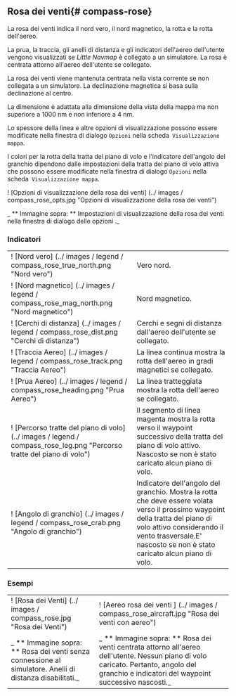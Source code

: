 ## Rosa dei venti{# compass-rose}

La rosa dei venti indica il nord vero, il nord magnetico, la rotta e la rotta dell'aereo.

La prua, la traccia, gli anelli di distanza e gli indicatori dell'aereo dell'utente vengono visualizzati se _Little Navmap_ è collegato a un simulatore. La rosa è centrata attorno all'aereo dell'utente se collegato.

La rosa dei venti viene mantenuta centrata nella vista corrente se non collegata a un simulatore. La declinazione magnetica si basa sulla declinazione al centro.

La dimensione è adattata alla dimensione della vista della mappa ma non superiore a 1000 nm e non inferiore a 4 nm.


Lo spessore della linea e altre opzioni di visualizzazione possono essere modificate nella finestra di dialogo `Opzioni` nella scheda` Visualizzazione mappa`.

I colori per la rotta della tratta del piano di volo e l'indicatore dell'angolo del granchio dipendono dalle impostazioni della tratta del piano di volo attiva che possono essere modificate nella finestra di dialogo `Opzioni` nella scheda` Visualizzazione mappa`.

! [Opzioni di visualizzazione della rosa dei venti] (../ images / compass_rose_opts.jpg "Opzioni di visualizzazione della rosa dei venti")

_ ** Immagine sopra: ** Impostazioni di visualizzazione della rosa dei venti nella finestra di dialogo delle opzioni ._

### Indicatori


| | |
| --- | --- |
| ! [Nord vero] (../ images / legend / compass_rose_true_north.png "Nord vero") | Vero nord. |
| ! [Nord magnetico] (../ images / legend / compass_rose_mag_north.png "Nord magnetico") | Nord magnetico. |
| ! [Cerchi di distanza] (../ images / legend / compass_rose_dist.png "Cerchi di distanza") | Cerchi e segni di distanza dall'aereo dell'utente se collegato. |
| ! [Traccia Aereo] (../ images / legend / compass_rose_track.png "Traccia Aereo") | La linea continua mostra la rotta dell'aereo in gradi magnetici se collegato. |
| ! [Prua Aereo] (../ images / legend / compass_rose_heading.png "Prua Aereo") | La linea tratteggiata mostra la rotta dell'aereo se collegato. |
| ! [Percorso tratte del piano di volo] (../ images / legend / compass_rose_leg.png "Percorso tratte del piano di volo") | Il segmento di linea magenta mostra la rotta verso il waypoint successivo della tratta del piano di volo attivo. Nascosto se non è stato caricato alcun piano di volo. |
| ! [Angolo di granchio] (../ images / legend / compass_rose_crab.png "Angolo di granchio") | Indicatore dell'angolo del granchio. Mostra la rotta che deve essere volata verso il prossimo waypoint della tratta del piano di volo attivo considerando il vento trasversale.E' nascosto se non è stato caricato alcun piano di volo. |

### Esempi
| | |
| --- | --- |
| ! [Rosa dei Venti] (../ images / compass_rose.jpg "Rosa dei Venti") | ! [Aereo rosa dei venti ] (../ images / compass_rose_aircraft.jpg "Rosa dei venti con aereo") |
| _ ** Immagine sopra: ** Rosa dei venti senza connessione al simulatore. Anelli di distanza disabilitati._ | _ ** Immagine sopra: ** Rosa dei venti centrata attorno all'aereo dell'utente. Nessun piano di volo caricato. Pertanto, angolo del granchio e indicatori del waypoint successivo nascosti._
